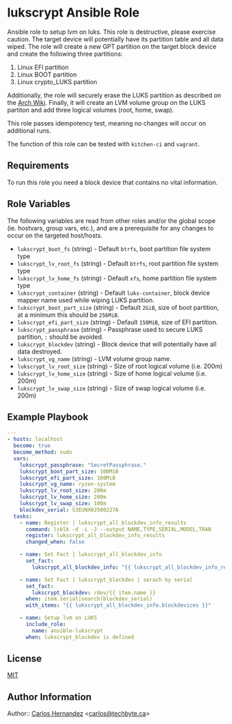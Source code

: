 lukscrypt Ansible Role
=========================================

Ansible role to setup lvm on luks. This role is destructive, please exercise
caution. The target device will potentially have its partition table and all
data wiped. The role will create a new GPT partition on the target block device
and create the following three partitions:

1. Linux EFI partition
2. Linux BOOT partition
3. Linux crypto_LUKS partition

Additionally, the role will securely erase the LUKS partition as described on
the [Arch Wiki](https://wiki.archlinux.org/index.php/Dm-crypt/Drive_preparation#Secure_erasure_of_the_hard_disk_drive).
Finally, it will create an LVM volume group on the LUKS partiton and add three
logical volumes (root, home, swap).

This role passes idempotency test, meaning no changes will occur on
additional runs.

The function of this role can be tested with `kitchen-ci` and `vagrant`.

Requirements
------------

To run this role you need a block device that contains no vital information.

Role Variables
--------------

The following variables are read from other roles and/or the global scope (ie.
hostvars, group vars, etc.), and are a prerequisite for any changes to occur on
the targeted host/hosts.

* `lukscrypt_boot_fs` (string) - Default `btrfs`, boot partition file system type
* `lukscrypt_lv_root_fs` (string) - Default `btrfs`, root partition file system type
* `lukscrypt_lv_home_fs` (string) - Default `xfs`, home partition file system type
* `lukscrypt_container` (string) - Default `luks-container`, block device mapper name used while wiping LUKS partition.
* `lukscrypt_boot_part_size` (string) - Default `2GiB`, size of boot partition, at a minimum this should be `256MiB`.
* `lukscrypt_efi_part_size` (string) - Default `150MiB`, size of EFI partition.
* `lukscrypt_passphrase` (string) - Passphrase used to secure LUKS partition, `:` should be avoided.
* `lukscrypt_blockdev` (string) - Block device that will potentially have all data destroyed.
* `lukscrypt_vg_name` (string) - LVM volume group name.
* `lukscrypt_lv_root_size` (string) - Size of root logical volume (i.e. 200m)
* `lukscrypt_lv_home_size` (string) - Size of home logical volume (i.e. 200m)
* `lukscrypt_lv_swap_size` (string) - Size of swap logical volume (i.e. 200m)


Example Playbook
----------------

```yaml
---
- hosts: localhost
  become: true
  become_method: sudo
  vars:
    lukscrypt_passphrase: "SecretPassphrase."
    lukscrypt_boot_part_size: 100MiB
    lukscrypt_efi_part_size: 100MiB
    lukscrypt_vg_name: ryzen-system
    lukscrypt_lv_root_size: 200m
    lukscrypt_lv_home_size: 200m
    lukscrypt_lv_swap_size: 100m
    blockdev_serial: S3EUNX0J500227A
  tasks:
    - name: Register | lukscrypt_all_blockdev_info_results
      command: lsblk -d -i -J --output NAME,TYPE,SERIAL,MODEL,TRAN
      register: lukscrypt_all_blockdev_info_results
      changed_when: false

    - name: Set Fact | lukscrypt_all_blockdev_info
      set_fact:
        lukscrypt_all_blockdev_info: "{{ lukscrypt_all_blockdev_info_results.stdout|from_json }}"

    - name: Set Fact | lukscrypt_blockdev | serach by serial
      set_fact:
        lukscrypt_blockdev: /dev/{{ item.name }}
      when: item.serial|search(blockdev_serial)
      with_items: "{{ lukscrypt_all_blockdev_info.blockdevices }}"

    - name: Setup lvm on LUKS
      include_role:
        name: ansible-lukscrypt
      when: lukscrypt_blockdev is defined

```

License
-------

[MIT][license]

Author Information
------------------

Author:: [Carlos Hernandez][hurricanehrndz] <[carlos@techbyte.ca](carlos@techbyte.ca)>



[hurricanehrndz]: https://github.com/hurricanehrndz
[license]: http://opensource.org/licenses/MIT
